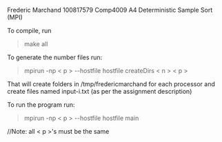 Frederic Marchand
100817579
Comp4009 A4
Deterministic Sample Sort (MPI)

To compile, run 

> make all

To generate the number files run:

> mpirun -np < p > --hostfile hostfile createDirs < n > < p >  

That will create folders in /tmp/fredericmarchand for each processor and create files named input-i.txt (as per the assignment description)

To run the program run:

> mpirun -np < p > --hostfile hostfile main


//Note: all < p >'s must be the same
